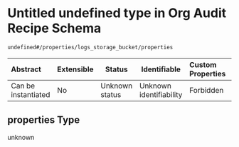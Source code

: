 # Untitled undefined type in Org Audit Recipe Schema

```txt
undefined#/properties/logs_storage_bucket/properties
```




| Abstract            | Extensible | Status         | Identifiable            | Custom Properties | Additional Properties | Access Restrictions | Defined In                                                      |
| :------------------ | ---------- | -------------- | ----------------------- | :---------------- | --------------------- | ------------------- | --------------------------------------------------------------- |
| Can be instantiated | No         | Unknown status | Unknown identifiability | Forbidden         | Allowed               | none                | [audit.schema.json\*](audit.schema.json "open original schema") |

## properties Type

unknown
